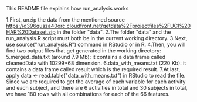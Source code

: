 This README file explains how run_analysis works

1.First, unzip the data from the mentioned source https://d396qusza40orc.cloudfront.net/getdata%2Fprojectfiles%2FUCI%20HAR%20Dataset.zip in the folder "data".
2.The folder "data" and the run_analysis.R script must both be in the current working directory. 
3.Next, use source("run_analysis.R") command in RStudio or in R.
4.Then, you will find two output files that get generated in the working directory:
5.merged_data.txt (around 7.9 Mb): it contains a data frame called cleanedData with 10299*68 dimension.
6.data_with_means.txt (220 Kb): it contains a data frame called result which is the required result.
7.At last, apply data <- read.table("data_with_means.txt") in RStudio to read the file. Since we are required to get the average of each variable for each activity and each subject, and there are 6 activities in total and 30 subjects in total, we have 180 rows with all combinations for each of the 66 features.
